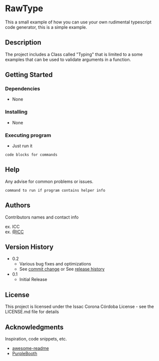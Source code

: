 # RawType
This a small example of how you can use your own rudimental typescript code generator, this is a simple example.

## Description
The project includes a Class called "Typing" that is limited to a some examples that can be used to validate arguments in a function.

## Getting Started

### Dependencies
* None

### Installing

* None

### Executing program

* Just run it
```
code blocks for commands
```

## Help

Any advise for common problems or issues.
```
command to run if program contains helper info
```

## Authors

Contributors names and contact info

ex. ICC  
ex. [@ICC](https://yzackzack476.github.io/icc-website.github.io/)

## Version History

* 0.2
    * Various bug fixes and optimizations
    * See [commit change]() or See [release history]()
* 0.1
    * Initial Release

## License

This project is licensed under the Issac Corona Córdoba License - see the LICENSE.md file for details

## Acknowledgments

Inspiration, code snippets, etc.
* [awesome-readme](https://github.com/matiassingers/awesome-readme)
* [PurpleBooth](https://gist.github.com/PurpleBooth/109311bb0361f32d87a2)